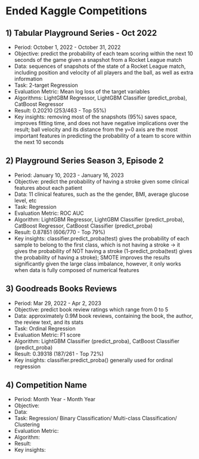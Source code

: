 # Ended Kaggle Competitions

## 1) Tabular Playground Series - Oct 2022
- Period: October 1, 2022 - October 31, 2022
- Objective: predict the probability of each team scoring within the next 10 seconds of the game given a snapshot from a Rocket League match
- Data: sequences of snapshots of the state of a Rocket League match, including position and velocity of all players and the ball, as well as extra information
- Task: 2-target Regression
- Evaluation Metric: Mean log loss of the target variables
- Algorithms: LightGBM Regressor, LightGBM Classifier (predict_proba), CatBoost Regressor
- Result: 0.20210 (253/463 - Top 55%)
- Key insights: removing most of the snapshots (95%) saves space, improves fitting time, and does not have negative implications over the result; ball velocity and its distance from the y=0 axis are the most important features in predicting the probability of a team to score within the next 10 seconds

## 2) Playground Series Season 3, Episode 2
- Period: January 10, 2023 - January 16, 2023
- Objective: predict the probability of having a stroke given some clinical features about each patient
- Data: 11 clinical features, such as the the gender, BMI, average glucose level, etc
- Task: Regression
- Evaluation Metric: ROC AUC
- Algorithm: LightGBM Regressor, LightGBM Classifier (predict_proba), CatBoost Regressor, CatBoost Classifier (predict_proba)
- Result: 0.87851 (606/770 - Top 79%)
- Key insights: classifier.predict_proba(test) gives the probability of each sample to belong to the first class, which is not having a stroke -> it gives the probability of NOT having a stroke (1-predict_proba(test) gives the probability of having a stroke); SMOTE improves the results significantly given the large class imbalance, however, it only works when data is fully composed of numerical features

## 3) Goodreads Books Reviews
- Period: Mar 29, 2022 - Apr 2, 2023
- Objective: predict book review ratings which range from 0 to 5
- Data: approximately 0.9M book reviews, containing the book, the author, the review text, and its stats
- Task: Ordinal Regression
- Evaluation Metric: F1 score
- Algorithm: LightGBM Classifier (predict_proba), CatBoost Classifier (predict_proba)
- Result: 0.39318 (187/261 - Top 72%)
- Key insights: classifier.predict_proba() generally used for ordinal regression

## 4) Competition Name
- Period: Month Year - Month Year
- Objective: 
- Data: 
- Task: Regression/ Binary Classification/ Multi-class Classification/ Clustering
- Evaluation Metric: 
- Algorithm: 
- Result: 
- Key insights: 
